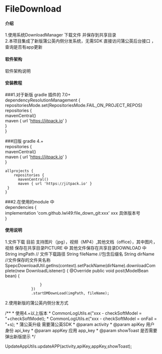 # FileDownload

#### 介绍
1.使用系统DownloadManager 下载文件 并保存到共享目录<br>
2.本项目集成了新版蒲公英内侧分发系统，无需SDK  直接访问蒲公英后台接口 ，查询是否有app更新<br>
#### 软件架构
软件架构说明


#### 安装教程

###1.对于新版 gradle 插件的 7.0+<br>
	dependencyResolutionManagement {<br>
		repositoriesMode.set(RepositoriesMode.FAIL_ON_PROJECT_REPOS)<br>
		repositories {<br>
			mavenCentral()<br>
			maven { url 'https://jitpack.io' }<br>
		}<br>
	}<br>
 
###旧版 gradle 4.+<br>
    repositories {<br>
   	 mavenCentral()<br>
  	  maven { url 'https://jitpack.io' }<br>
    }<br>
    
    allprojects {
    	repositories {
  		  mavenCentral()
  		  maven { url 'https://jitpack.io' } 
   	 }
    }

###2.在使用的module 中<br>
	dependencies {<br>
		implementation 'com.github.lwl49:file_down_git:xxx'  xxx 具体版本号<br>
	}<br>

#### 使用说明
1.文件下载 目前 支持图片（jpg），视频（MP4）,其他文档（office），其中图片，视频 保存在共享目录PICTURE 中  其他文件保存在共享目录DOWNLOAD 中
String imgPath // 文件下载路径
String fileName //包含后缀名
String dirName //文件保存的文件夹名称
SpepcDownloadUtil.getIns(context).setPackName(dirName).downloadComplete(new DownloadListener() {
            @Override
             public void post(ModelBean bean) {

                    }
                })
                .startDMDownLoad(imgPath, fileName);

2.使用新版的蒲公英内侧分发方式

 /**
     * 使用4.+以上版本
     * CommonLogUtils.e("xxx - checkSoftModel = "+checkSoftModel);
     * CommonLogUtils.e("xxx - checkSoftModel = onFail = "+s);
     * 蒲公英升级  需要蒲公英SDK
     * @param activity
     * @param apiKey  用户身份 api_key
     * @param appKey  应用 app_key
     * @param showToast 是否需要弹出新版提示
     */

 UpdateAppUtils.updateAPP(activity,apiKey,appKey,showToast);




